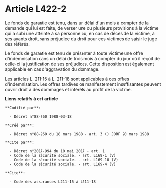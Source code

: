 # Article L422-2

Le fonds de garantie est tenu, dans un délai d'un mois à compter de la demande qui lui est faite, de verser une ou plusieurs
provisions à la victime qui a subi une atteinte à sa personne ou, en cas de décès de la victime, à ses ayants droit, sans
préjudice du droit pour ces victimes de saisir le juge des référés.

Le fonds de garantie est tenu de présenter à toute victime une offre d'indemnisation dans un délai de trois mois à compter du
jour où il reçoit de celle-ci la justification de ses préjudices. Cette disposition est également applicable en cas
d'aggravation du dommage.

Les articles L. 211-15 à L. 211-18 sont applicables à ces offres d'indemnisation. Les offres tardives ou manifestement
insuffisantes peuvent ouvrir droit à des dommages et intérêts au profit de la victime.

**Liens relatifs à cet article**

	**Codifié par**:

	  - Décret n°88-260 1988-03-18

	**Créé par**:

	  - Décret n°88-260 du 18 mars 1988 - art. 3 () JORF 20 mars 1988

	**Cité par**:

	  - Décret n°2017-994 du 10 mai 2017 - art. 1
	  - Code de la sécurité sociale. - art. L169-1 (V)
	  - Code de la sécurité sociale. - art. L169-10 (V)
	  - Code de la sécurité sociale. - art. L169-4 (V)

	**Cite**:

	  - Code des assurances L211-15 à L211-18
